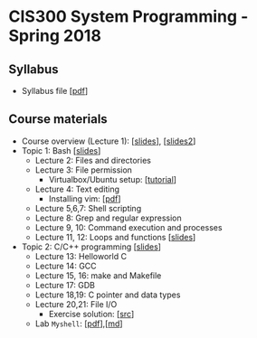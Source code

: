 CIS300 System Programming - Spring 2018
===

<!--

Section 1, Bash and Vim
---

- Lecture 1,2,3,4 are on Blackboard.
- Version [[webpage](1_bash.md)]
- Version [[pdf](1_bash.pdf)]

Section 2, C/C++, Gcc, Makefile and Gdb
---

- Version [[webpage](2_c.md)]
- Version [[pdf](2_c.pdf)]

Mock exam (with solutions)
---

- [[link](mock_exam/mock1-withanswers.md)]

-->
Syllabus
---

- Syllabus file [[pdf](syllabus-cis300.pdf)]

Course materials
---

- Course overview (Lecture 1): [[slides](Lecture1.pdf)], [[slides2](overview.pdf)]
- Topic 1: Bash [[slides](Lecture-T1.pdf)]
    - Lecture 2: Files and directories
    - Lecture 3: File permission 
        - Virtualbox/Ubuntu setup: [[tutorial](VirtualBoxTutorial.pdf)]
    - Lecture 4: Text editing 
        - Installing vim: [[pdf](install_vim.pdf)]
    - Lecture 5,6,7: Shell scripting
    - Lecture 8: Grep and regular expression
    - Lecture 9, 10: Command execution and processes
    - Lecture 11, 12: Loops and functions [[slides](Lecture-TA-loops.pptx)]
- Topic 2: C/C++ programming [[slides](Lecture-T2.pdf)]
    - Lecture 13: Helloworld C 
    - Lecture 14: GCC
    - Lecture 15, 16: make and Makefile
    - Lecture 17: GDB
    - Lecture 18,19: C pointer and data types
    - Lecture 20,21: File I/O
        - Exercise solution: [[src](demos/apr11/exercise.c)]
    - Lab `Myshell`: [[pdf](2_lab_myshell-h.pdf)],[[md](2_lab_myshell.md)]

